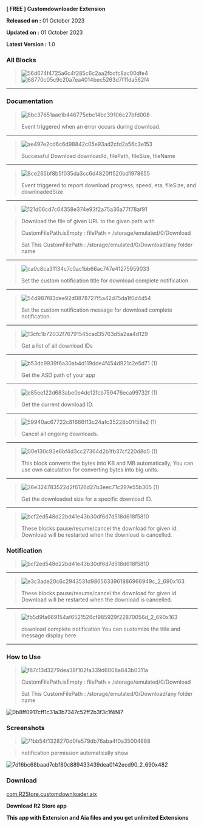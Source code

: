 **[ FREE ] Customdownloader Extension** 

**Released on :** 01 October 2023

**Updated on :** 01 October 2023

**Latest Version :** 1.0

### All Blocks

> ![56d674f4725a6c4f285c6c2aa2fbcfc8ac00dfe4](https://github.com/R2Storeapp/Customdownloader/assets/147613731/51e98be0-eb1b-4625-99da-7de45a83a5e5)
> ![68770c05c9c20a7ea4014bec5263d7f11da562f4](https://github.com/R2Storeapp/Customdownloader/assets/147613731/f64b7f13-5207-495e-a7a7-2d7c1fc08d7a)
__________________________________________________________________________________________________________

### Documentation

> ![8bc37651aae1b446775ebc14bc39106c27bfd008](https://github.com/R2Storeapp/Customdownloader/assets/147613731/faa27425-b0bc-4c6b-b620-f8f22682a762)
>
> Event triggered when an error occurs during download.
__________________________________________________________________________________________________________

> ![ae497e2cd6c6d98842c05e93ad2cfd2a56c3e153](https://github.com/R2Storeapp/Customdownloader/assets/147613731/084dfaf8-b541-461a-98d4-e70224d0fed7)
>
> Successful Download downloadId, filePath, fileSize, fileName
__________________________________________________________________________________________________________

>![8ce265bf8b5f035da3cc6d4820ff520bd1978655](https://github.com/R2Storeapp/Customdownloader/assets/147613731/66693ff1-86b4-4d59-8c14-0094ea895a3e)
>
>Event triggered to report download progress, speed, eta, fileSize, and downloadedSize
__________________________________________________________________________________________________________

>![121d06cd7c64358e374e93f2a75a36a77f78af91](https://github.com/R2Storeapp/Customdownloader/assets/147613731/781225e2-0839-4254-9307-75333e250aba)

>Download the file of given URL to the given path with
>
>CustomFilePath.isEmpty : filePath = /storage/emulated/0/Download
>
>Sat This CustomFilePath : /storage/emulated/0/Download/any folder name
__________________________________________________________________________________________________________
>![ca0c8ca31134c7c0ac1bb66ac747e41275959033](https://github.com/R2Storeapp/Customdownloader/assets/147613731/76a0b6c8-fdec-4ad5-9dfe-09f5d720664e)
>
>Set the custom notification title for download complete notification.
__________________________________________________________________________________________________________

>![54d987f83dee92d0878727f5a42d75da1f0d4d54](https://github.com/R2Storeapp/Customdownloader/assets/147613731/4c1e4e17-acae-4fdc-8c23-c193e0ad49e0)
>
>Set the custom notification message for download complete notification.
__________________________________________________________________________________________________________

>![13cfc1b72032f76791545cad35763d5a2aa4d129](https://github.com/R2Storeapp/Customdownloader/assets/147613731/ad67baf6-5475-4b8d-a3eb-9f67653d626b)
>
>Get a list of all download IDs
__________________________________________________________________________________________________________

>![b53dc9939f6a30ab4d119dde4f454d921c2e5d71 (1)](https://github.com/R2Storeapp/Customdownloader/assets/147613731/226e21d0-9fda-4ece-b43b-188465817044)
>
>Get the ASD path of your app
__________________________________________________________________________________________________________

>![e85ee122d683abe0e4dc12fcb759476eca99732f (1)](https://github.com/R2Storeapp/Customdownloader/assets/147613731/de6415ee-465a-4fb9-b160-45cc7d5c95c9)
>
>Get the current download ID.
__________________________________________________________________________________________________________

>![59940ac67722c81666f13c24afc35228b01f58e2 (1)](https://github.com/R2Storeapp/Customdownloader/assets/147613731/e4a359da-91ec-4bcf-8447-af5ebe69fc70)
>
>Cancel all ongoing downloads.
__________________________________________________________________________________________________________

>![00e130c93e6bf4d3cc27364d2b1fb37cf220d8d5 (1)](https://github.com/R2Storeapp/Customdownloader/assets/147613731/b558f5c1-8f77-4919-ae82-4541401c856b)
>
>This block converts the bytes into KB and MB automatically, You can use own calculation for converting bytes into big units.
__________________________________________________________________________________________________________

>![26e324783522d2f6126d27b3eec71c297e55b305 (1)](https://github.com/R2Storeapp/Customdownloader/assets/147613731/f17fc1d5-b9b7-49f1-a444-b936e9aa5975)
>
>Get the downloaded size for a specific download ID.
__________________________________________________________________________________________________________

>![bcf2ed548d22bd41e43b30df6d7d518d618f5810](https://github.com/R2Storeapp/Customdownloader/assets/147613731/086234f5-9053-43a3-8b98-b4b94e025d32)
>
>These blocks pause/resume/cancel the download for given id. Download will be restarted when the download is cancelled.


### Notification

>![bcf2ed548d22bd41e43b30df6d7d518d618f5810](https://github.com/R2Storeapp/Customdownloader/assets/147613731/086234f5-9053-43a3-8b98-b4b94e025d32)
__________________________________________________________________________________________________________

>![e3c3ade20c6c2943531d9865633961886966949c_2_690x163](https://github.com/R2Storeapp/Customdownloader/assets/147613731/6a3fbffd-526a-4654-888f-1b17e658aa57)
>
>These blocks pause/resume/cancel the download for given id. Download will be restarted when the download is cancelled.
__________________________________________________________________________________________________________

>![fb5d9fa669154af6521526cf985929f22870056d_2_690x163](https://github.com/R2Storeapp/Customdownloader/assets/147613731/6f1f9453-3ac8-416d-ab4f-e7750151b6eb)
>
>download complete notification You can customize the title and message display here
__________________________________________________________________________________________________________

### How to Use
>![f87c13d3279dea38f102fa339d6008a843b0311a](https://github.com/R2Storeapp/Customdownloader/assets/147613731/0a4b59bb-9f90-44e9-a37d-1bcd32fe54ad)
>
>CustomFilePath.isEmpty : filePath = /storage/emulated/0/Download
>
>Sat This CustomFilePath : /storage/emulated/0/Download/any folder name

![0b8ff0917cff1c31a3b7347c52ff2b3f3c1f4f47](https://github.com/R2Storeapp/Customdownloader/assets/147613731/528b5917-a9a9-4979-9c67-f7ef979c29f9)

### Screenshots

>![71bb54f1328270d0fe579db76aba4f0a35004888](https://github.com/R2Storeapp/Customdownloader/assets/147613731/a292d485-4a3a-40c1-969f-b6a9cf042f24)

>notification permission automatically show

![7d16bc68baad7cbf80c889433439dea0142ecd90_2_690x482](https://github.com/R2Storeapp/Customdownloader/assets/147613731/8883a170-c574-4d4a-a5e9-8136cf216e6a)

### Download

[com.R2Store.customdownloader.aix](http://r2store.000.pe/)

**Download R2 Store app**

**This app with Extension and Aia files and you get unlimited Extensions**

